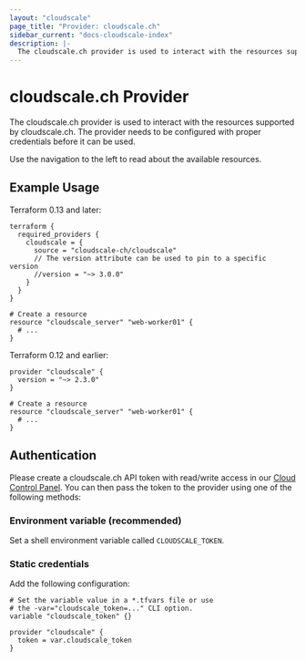```yaml
---
layout: "cloudscale"
page_title: "Provider: cloudscale.ch"
sidebar_current: "docs-cloudscale-index"
description: |-
  The cloudscale.ch provider is used to interact with the resources supported by cloudscale.ch. The provider needs to be configured with the proper credentials before it can be used.
---
```


# cloudscale.ch Provider

The cloudscale.ch provider is used to interact with the resources supported by cloudscale.ch. The provider needs to be configured with proper credentials before it can be used.

Use the navigation to the left to read about the available resources.

## Example Usage

Terraform 0.13 and later:
```hcl
terraform {
  required_providers {
    cloudscale = {
      source = "cloudscale-ch/cloudscale"
      // The version attribute can be used to pin to a specific version
      //version = "~> 3.0.0"
    }
  }
}

# Create a resource
resource "cloudscale_server" "web-worker01" {
  # ...
}
```

Terraform 0.12 and earlier:
```hcl
provider "cloudscale" {
  version = "~> 2.3.0"
}

# Create a resource
resource "cloudscale_server" "web-worker01" {
  # ...
}
```

## Authentication

Please create a cloudscale.ch API token with read/write access in
our [Cloud Control Panel](https://control.cloudscale.ch/). You can then
pass the token to the provider using one of the following methods:

### Environment variable (recommended)

Set a shell environment variable called `CLOUDSCALE_TOKEN`.

### Static credentials

Add the following configuration:

```hcl
# Set the variable value in a *.tfvars file or use 
# the -var="cloudscale_token=..." CLI option.
variable "cloudscale_token" {}

provider "cloudscale" {
  token = var.cloudscale_token
}
```

